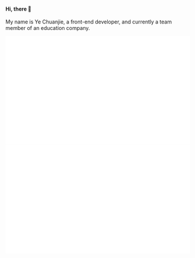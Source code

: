 <h4>Hi, there 👋</h1>
<p>My name is Ye Chuanjie, a front-end developer, and currently a team member of an education company. </p>



<div>
  <a href="https://github.com/jstrieb/github-stats#gh-dark-mode-only">
    <img src="https://github.com/Yechuanjie/github-stats/blob/master/generated/overview.svg#gh-dark-mode-only" />
    <img src="https://github.com/Yechuanjie/github-stats/blob/master/generated/languages.svg#gh-dark-mode-only" />
  </a>
</div>
 
